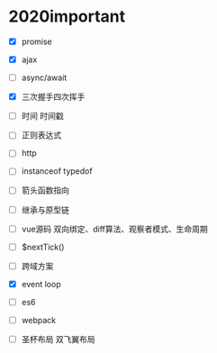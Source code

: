 

# 2020important

* [x] promise
* [x] ajax
* [ ] async/await
* [x] 三次握手四次挥手
* [ ] 时间  时间戳
* [ ] 正则表达式
* [ ] http
* [ ] instanceof typedof
* [ ] 箭头函数指向
* [ ] 继承与原型链
* [ ] vue源码   双向绑定、diff算法、观察者模式、生命周期
* [ ] $nextTick()
* [ ] 跨域方案
* [x] event loop
* [ ] es6
* [ ] webpack
* [ ] 圣杯布局  双飞翼布局

